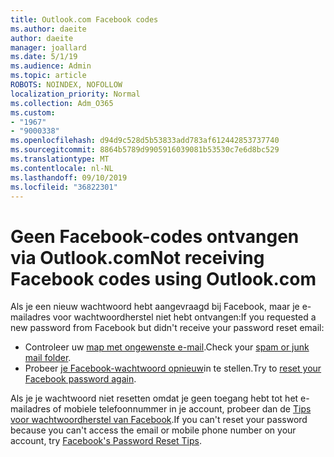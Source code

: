 ```yaml
---
title: Outlook.com Facebook codes
ms.author: daeite
author: daeite
manager: joallard
ms.date: 5/1/19
ms.audience: Admin
ms.topic: article
ROBOTS: NOINDEX, NOFOLLOW
localization_priority: Normal
ms.collection: Adm_O365
ms.custom:
- "1967"
- "9000338"
ms.openlocfilehash: d94d9c528d5b53833add783af612442853737740
ms.sourcegitcommit: 8864b5789d9905916039081b53530c7e6d8bc529
ms.translationtype: MT
ms.contentlocale: nl-NL
ms.lasthandoff: 09/10/2019
ms.locfileid: "36822301"
---
```

# <a name="not-receiving-facebook-codes-using-outlookcom"></a><span data-ttu-id="8b6f7-102">Geen Facebook-codes ontvangen via Outlook.com</span><span class="sxs-lookup"><span data-stu-id="8b6f7-102">Not receiving Facebook codes using Outlook.com</span></span>

<span data-ttu-id="8b6f7-103">Als je een nieuw wachtwoord hebt aangevraagd bij Facebook, maar je e-mailadres voor wachtwoordherstel niet hebt ontvangen:</span><span class="sxs-lookup"><span data-stu-id="8b6f7-103">If you requested a new password from Facebook but didn't receive your password reset email:</span></span>

- <span data-ttu-id="8b6f7-104">Controleer uw [map met ongewenste e-mail](https://outlook.live.com/mail/junkemail).</span><span class="sxs-lookup"><span data-stu-id="8b6f7-104">Check your [spam or junk mail folder](https://outlook.live.com/mail/junkemail).</span></span>
- <span data-ttu-id="8b6f7-105">Probeer [je Facebook-wachtwoord opnieuw](https://aka.ms/facebook-password-reset)in te stellen.</span><span class="sxs-lookup"><span data-stu-id="8b6f7-105">Try to [reset your Facebook password again](https://aka.ms/facebook-password-reset).</span></span>

<span data-ttu-id="8b6f7-106">Als je je wachtwoord niet resetten omdat je geen toegang hebt tot het e-mailadres of mobiele telefoonnummer in je account, probeer dan de [Tips voor wachtwoordherstel van Facebook](https://aka.ms/facebook-password-help).</span><span class="sxs-lookup"><span data-stu-id="8b6f7-106">If you can't reset your password because you can't access the email or mobile phone number on your account, try [Facebook's Password Reset Tips](https://aka.ms/facebook-password-help).</span></span>